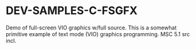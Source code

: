 # DEV-SAMPLES-C-FSGFX
Demo of full-screen VIO graphics w/full source. This is a somewhat primitive example of text mode (VIO) graphics programming. MSC 5.1 src incl.
